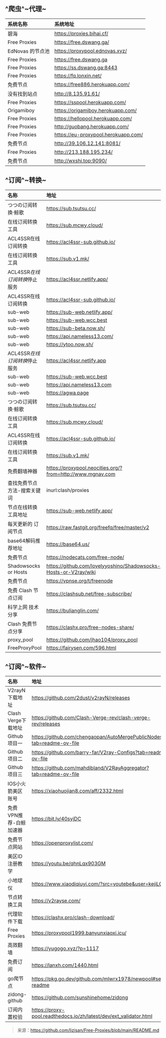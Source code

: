 ## ^爬虫^~代理~

| 系统名称         | 系统地址                            |
| :--------------- | :---------------------------------- |
| 碧海             | https://proxies.bihai.cf/          |
| Free Proxies     | https://free.dswang.ga/             |
| EdNovas 的节点池 | https://proxypool.ednovas.xyz/      |
| Free Proxies     | https://free.dswang.ga              |
| Free Proxies     | https://ss.dswang.ga:8443           |
| Free Proxies     | https://fq.lonxin.net/              |
| 免费节点         | https://free886.herokuapp.com/      |
| 没有找到站点     | http://8.135.91.61/                |
| Free Proxies     | https://sspool.herokuapp.com/       |
| Origamiboy       | https://origamiboy.herokuapp.com/   |
| Free Proxies     | https://hellopool.herokuapp.com/    |
| Free Proxies     | http://guobang.herokuapp.com/       |
| Free Proxies     | https://eu-proxypool.herokuapp.com/ |
| 免费节点         | http://39.106.12.141:8081/          |
| Free Proxies     | http://213.188.195.234/             |
| 免费节点         | http://wxshi.top:9090/              |

## ^订阅^~转换~

|名称|地址|
|:-|:-|
|つつの订阅转换·鲸歌|https://sub.tsutsu.cc/|
|在线订阅转换工具|https://sub.mcwy.cloud/|
|ACL4SSR在线订阅转换|https://acl4ssr-sub.github.io/|
|在线订阅转换工具|https://sub.v1.mk/|
|ACL4SSR*在线订阅转换*停止服务|https://acl4ssr.netlify.app/|
|ACL4SSR在线订阅转换|https://acl4ssr-sub.github.io/|
|sub-web|https://sub-web.netlify.app/|
|sub-web|https://sub-web.wcc.best|
|sub-web|https://sub-beta.now.sh/|
|sub-web|https://api.nameless13.com/|
|sub-web|https://ytoo.now.sh/|
|ACL4SSR*在线订阅转换*停止服务|https://acl4ssr.netlify.app|
|sub-web|https://sub-web.wcc.best|
|sub-web|https://api.nameless13.com|
|sub-web|https://agwa.page|
|つつの订阅转换·鲸歌|https://sub.tsutsu.cc/|
|在线订阅转换工具|https://sub.mcwy.cloud/|
|ACL4SSR在线订阅转换|https://acl4ssr-sub.github.io/|
|在线订阅转换工具|https://sub.v1.mk/|
|免费翻墙神器|https://proxypool.neocities.org/?from=http://www.mgnav.com|
|查找免费节点方法-搜索关键词| inurl:clash/proxies |
|节点在线转换工具地址|https://sub-web.netlify.app/|
|每天更新的 订阅节点|https://raw.fastgit.org/freefq/free/master/v2 |
|base64解码推荐地址|https://base64.us/|
|免费节点|https://nodecats.com/free-node/|
|Shadowsocks or Hosts|https://github.com/lovelyyoshino/Shadowsocks-Hosts-or-V2ray/wiki|
|免费节点|https://vpnse.org/t/freenode|
|免费 Clash 节点订阅|https://clashsub.net/free-subscribe/|
|科学上网 技术分享|https://bulianglin.com/|
|Clash 免费节点分享|https://clashx.pro/free-nodes-share/|
|proxy_pool|https://github.com/jhao104/proxy_pool|
|FreeProxyPool|https://fairysen.com/596.html|


## ^订阅^~软件~

|名称|地址|
|:-|:-|
|V2rayN下载地址|https://github.com/2dust/v2rayN/releases|
|Clash Verge下载地址|https://github.com/Clash-Verge-rev/clash-verge-rev/releases|
|Github项目一|https://github.com/chengaopan/AutoMergePublicNodes?tab=readme-ov-file|
|Github项目二|https://github.com/barry-far/V2ray-Configs?tab=readme-ov-file|
|Github项目三|https://github.com/mahdibland/V2RayAggregator?tab=readme-ov-file|
|IOS小火箭美区账号|https://xiaohuojian8.com/aff/2332.html|
|免费VPN推荐-白鲸加速器|https://bit.ly/40syjDC|
|免费节点网站|https://openproxylist.com/|
|美区ID注册教学|https://youtu.be/qhnLqx903GM|
|小地球仪|https://www.xiaodiqiuyi.com/?src=youtebe&user=kejiLQ|
|节点转换工具|https://v2rayse.com/|
|代理软件下载|https://clashx.pro/clash-download/|
|Free Proxies|https://proxypool1999.banyunxiaoxi.icu/|
|高效翻墙|https://yugogo.xyz/?p=1117|
|免费订阅|https://lanxh.com/1440.html|
|go爬节点|https://pkg.go.dev/github.com/mlwrx1978/newpool#section-readme|
|zidong-github|https://github.com/sunshinehome/zidong|
|订阅内置校验|https://proxy-pool.readthedocs.io/zh/latest/dev/ext_validator.html|















> 来源：https://github.com/lizisan/Free-Proxies/blob/main/README.md
